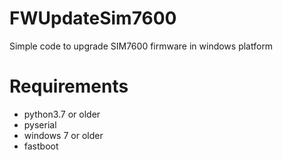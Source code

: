 # FWUpdateSim7600
Simple code to upgrade SIM7600 firmware in windows platform

# Requirements
- python3.7 or older
- pyserial
- windows 7 or older
- fastboot
